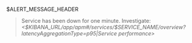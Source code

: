 $ALERT_MESSAGE_HEADER
> Service has been down for one minute.
> Investigate: *<$KIBANA_URL/app/apm#/services/$SERVICE_NAME/overview?latencyAggregationType=p95|Service performance>*
